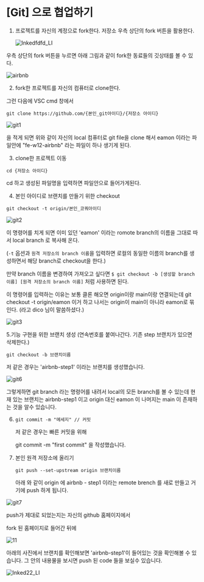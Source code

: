 

# [Git] 으로 협업하기

1. 프로젝트를 자신의 계정으로 fork한다. 저장소 우측 상단의 fork 버튼을 활용한다.

   ![Inkedfdfd_LI](https://github.com/eamon3481/fe-w12-airbnb/blob/airbnb-step1/imgg/Inkedfdfd_LI.jpg?raw=true)



우측 상단의 fork 버튼을 누르면 아래 그림과 같이 fork한 동료들의 깃상태를 볼 수 있다. 

![airbnb](https://github.com/eamon3481/fe-w12-airbnb/blob/airbnb-step1/imgg/airbnb.PNG?raw=true)

2. fork한 프로젝트를 자신의 컴퓨터로 clone한다.

그런 다음에 VSC cmd 창에서 

```
git clone https://github.com/{본인_git아이디}/{저장소 아이디}
```

![git1](https://github.com/eamon3481/fe-w12-airbnb/blob/airbnb-step1/imgg/git1.PNG?raw=true)

을 적게 되면 위와 같이 자신의 local 컴퓨터로 git file을 clone 해서 eamon 이라는 파일안에 "fe-w12-airbnb" 라는 파일이 하나 생기게 된다.



3. clone한 프로젝트 이동

```
cd {저장소 아이디}
```

cd 하고 생성된 파일명을 입력하면 파일안으로 들어가게된다.



4. 본인 아이디로 브랜치를 만들기 위한 checkout

```
git checkout -t origin/본인_코쿼아이디
```



![git2](https://github.com/eamon3481/fe-w12-airbnb/blob/airbnb-step1/imgg/git2.PNG?raw=true)

이 명령어를 치게 되면 이미 있던  'eamon' 이라는 romote branch의 이름을 그대로 따서 local branch 로 복사해 온다. 

(`-t` 옵션과 `원격 저장소의 branch 이름`을 입력하면 로컬의 동일한 이름의 branch를 생성하면서 해당 branch로 checkout을 한다.)



만약 branch 이름을 변경하여 가져오고 싶다면 `$ git checkout -b [생성할 branch 이름] [원격 저장소의 branch 이름]` 처럼 사용하면 된다.

이 명령어를 입력하는 이유는 보통 클론 해오면 origin이랑  main이랑 연결되는데 git checkout -t origin/eamon 이거 하고 나서는 origin이  main이 아니라 eamon로 묶인다. (라고 dico 님이 말씀하셨다.)



![git3](https://github.com/eamon3481/fe-w12-airbnb/blob/airbnb-step1/imgg/git3.PNG?raw=true)

5.기능 구현을 위한 브랜치 생성 (연속번호를 붙여나간다. 기존 step 브랜치가 있으면 삭제한다.)

```
git checkout -b 브랜치이름
```

저 같은 경우는 'airbnb-step1' 이라는 브랜치를 생성했습니다. 

![git6](https://github.com/eamon3481/fe-w12-airbnb/blob/airbnb-step1/imgg/git6.PNG?raw=true)

그렇게하면 git branch 라는 명령어를 내려서 local의 모든 branch를 볼 수 있는데 현재 있는 브랜치는 airbnb-step1 이고 origin 대신 eamon 이 나머지는 main 이 존재하는 것을 알수 있습니다. 

6. ```
   git commit -m "메세지" // 커밋
   ```

   저 같은 경우는 빠른 커밋을 위해 

   git commit -m "first commit" 을 작성했습니다.

   

7. 본인 원격 저장소에 올리기

   

   ```
   git push --set-upstream origin 브랜치이름
   ```

   아래 와 같이 origin 에 airbnb - step1 이라는 remote brench 를 새로 만들고 거기에 push 하게 됩니다. 

   

![git7](https://github.com/eamon3481/fe-w12-airbnb/blob/airbnb-step1/imgg/git7.PNG?raw=true)



push가 제대로 되었는지는 자신의 github 홈페이지에서 

fork 된 홈페이지로 들어간 뒤에 

![11](https://github.com/eamon3481/fe-w12-airbnb/blob/airbnb-step1/imgg/11.PNG?raw=true)

아래의 사진에서 브랜치를 확인해보면 'airbnb-step1'이 들어있는 것을 확인해볼 수 있습니다. 그 안의 내용물을 보시면 push 된 code 들을 보실수 있습니다.

![Inked22_LI](https://github.com/eamon3481/fe-w12-airbnb/blob/airbnb-step1/imgg/Inked22_LI.jpg?raw=true)